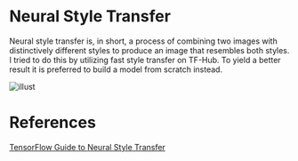 # Neural Style Transfer
Neural style transfer is, in short, a process of combining two images with distinctively different styles to produce an image 
that resembles both styles. I tried to do this by utilizing fast style transfer on TF-Hub. To yield a better result it is preferred to build a model from scratch instead.


![illust](illust.png)

# References

[TensorFlow Guide to Neural Style Transfer](https://www.tensorflow.org/tutorials/generative/style_transfer)

